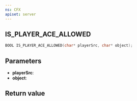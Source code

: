 ```yaml
---
ns: CFX
apiset: server
---
```

## IS_PLAYER_ACE_ALLOWED

```c
BOOL IS_PLAYER_ACE_ALLOWED(char* playerSrc, char* object);
```


## Parameters
* **playerSrc**: 
* **object**: 

## Return value
